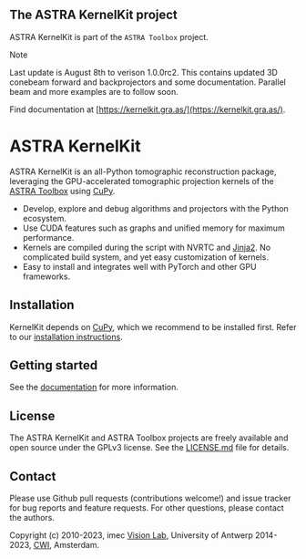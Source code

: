 ## The ASTRA KernelKit project
ASTRA KernelKit is part of the `ASTRA Toolbox` project.


> [!NOTE] 
> Last update is August 8th to verison 1.0.0rc2. This contains updated 3D conebeam
> forward and backprojectors and some documentation. Parallel beam and more examples
> are to follow soon.
> 
> Find documentation at [https://kernelkit.gra.as/](https://kernelkit.gra.as/).
> 
<!--
[![PyPI version](https://badge.fury.io/py/astra-kernelkit.svg)](https://badge.fury.io/py/astra-kernelkit)
[![PyPI - Python Version](https://img.shields.io/pypi/pyversions/astra-kernelkit)](https://pypi.org/project/astra-kernelkit/)
[![PyPI - License](https://img.shields.io/pypi/l/astra-kernelkit)]()
-->

# ASTRA KernelKit

ASTRA KernelKit is an all-Python tomographic reconstruction package, leveraging 
the GPU-accelerated tomographic projection kernels of the [ASTRA Toolbox](https://github.com/astra-toolbox/astra-toolbox) 
using [CuPy](https://cupy.dev/).
 - Develop, explore and debug algorithms and projectors with the Python ecosystem.
 - Use CUDA features such as graphs and unified memory for maximum performance.
 - Kernels are compiled during the script with NVRTC and [Jinja2](https://jinja.palletsprojects.com/). No 
   complicated build system, and yet easy customization of kernels.
 - Easy to install and integrates well with PyTorch and other GPU frameworks.

## Installation
KernelKit depends on [CuPy](https://docs.cupy.dev/en/stable/install.html), which
we recommend to be installed first. Refer to our [installation instructions](https://kernelkit.gra.as/general/install.html).

## Getting started
See the [documentation](https://kernelkit.gra.as) for more information.

## License
The ASTRA KernelKit and ASTRA Toolbox projects are freely available and open source under the GPLv3 license.
See the [LICENSE.md](LICENSE.md) file for details.

## Contact
Please use Github pull requests (contributions welcome!) and issue tracker for bug reports and feature requests. For other
questions, please contact the authors.

Copyright (c) 2010-2023, imec [Vision Lab](http://visielab.uantwerpen.be/),
University of Antwerp 2014-2023, [CWI](https://www.cwi.nl/), Amsterdam.